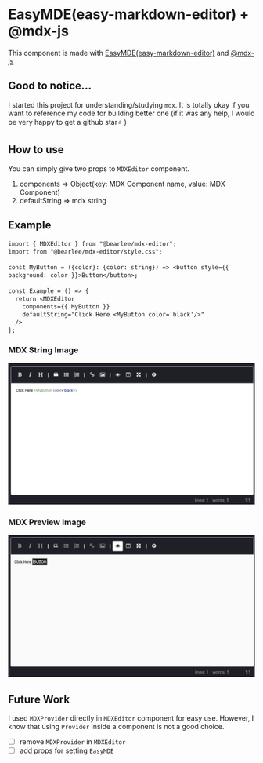 # EasyMDE(easy-markdown-editor) + @mdx-js

This component is made with [EasyMDE(easy-markdown-editor)](https://github.com/Ionaru/easy-markdown-editor)
and [@mdx-js](https://github.com/mdx-js/mdx)

## Good to notice...

I started this project for understanding/studying `mdx`.
It is totally okay if you want to reference my code for building better one (if it was any help, I would be very happy to get a github star⭐ )


## How to use

You can simply give two props to `MDXEditor` component.
1. components => Object(key: MDX Component name, value: MDX Component)
2. defaultString => mdx string

## Example
```tsx
import { MDXEditor } from "@bearlee/mdx-editor";
import from "@bearlee/mdx-editor/style.css";

const MyButton = ({color}: {color: string}) => <button style={{ background: color }}>Button</button>;

const Example = () => {
  return <MDXEditor 
    components={{ MyButton }} 
    defaultString="Click Here <MyButton color='black'/>"
  />
}; 
```

### MDX String Image
![MDX String](./images/mdx_string.png)

### MDX Preview Image
![Preview](./images/mdx_preview.png)

## Future Work
I used `MDXProvider` directly in `MDXEditor` component for easy use. However, I know that using `Provider` inside a component is not a good choice.

- [ ] remove `MDXProvider` in `MDXEditor`
- [ ] add props for setting `EasyMDE`